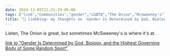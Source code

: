 ```yaml
---
date: 2024-12-05T21:21:29-05:00
tags: ["link","Communities","gender","LGBTQ","The Onion","McSweeney's"]
title: "🔗 linkblog: my thoughts on 'Gender Is Determined by God, Biology, and the Highest Governing Body of Some Random Sport'"
---
```

Listen, The Onion is great, but sometimes McSweeney's is where it's at.

[link to "Gender Is Determined by God, Biology, and the Highest Governing Body of Some Random Sport"](https://www.mcsweeneys.net/articles/gender-is-determined-by-god-biology-and-the-highest-governing-body-of-some-random-sport)